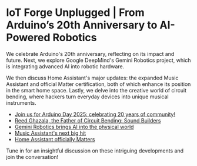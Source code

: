 # IoT Forge Unplugged | From Arduino’s 20th Anniversary to AI-Powered Robotics 

We celebrate Arduino's 20th anniversary, reflecting on its impact and future. Next, we explore Google DeepMind's Gemini Robotics project, which is integrating advanced AI into robotic hardware.

We then discuss Home Assistant's major updates: the expanded Music Assistant and official Matter certification, both of which enhance its position in the smart home space. Lastly, we delve into the creative world of circuit bending, where hackers turn everyday devices into unique musical instruments.

- [Join us for Arduino Day 2025: celebrating 20 years of community!](https://blog.arduino.cc/2025/01/30/join-us-for-arduino-day-2025-celebrating-20-years-of-community/)
- [Reed Ghazala, the Father of Circuit Bending: Sound Builders](https://www.youtube.com/watch?v=KHDL9iGxDPM)
- [Gemini Robotics brings AI into the physical world](https://deepmind.google/discover/blog/gemini-robotics-brings-ai-into-the-physical-world/)
- [Music Assistant's next big hit](https://www.home-assistant.io/blog/2025/03/05/music-assistants-next-big-hit/)
- [Home Assistant officially Matters](https://www.home-assistant.io/blog/2025/03/10/matter-certification/)

Tune in for an insightful discussion on these intriguing developments and join the conversation!